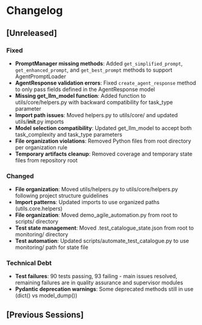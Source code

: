 # Changelog

## [Unreleased]

### Fixed
- **PromptManager missing methods**: Added `get_simplified_prompt`, `get_enhanced_prompt`, and `get_best_prompt` methods to support AgentPromptLoader
- **AgentResponse validation errors**: Fixed `create_agent_response` method to only pass fields defined in the AgentResponse model
- **Missing get_llm_model function**: Added function to utils/core/helpers.py with backward compatibility for task_type parameter
- **Import path issues**: Moved helpers.py to utils/core/ and updated utils/__init__.py imports
- **Model selection compatibility**: Updated get_llm_model to accept both task_complexity and task_type parameters
- **File organization violations**: Removed Python files from root directory per organization rule
- **Temporary artifacts cleanup**: Removed coverage and temporary state files from repository root

### Changed
- **File organization**: Moved utils/helpers.py to utils/core/helpers.py following project structure guidelines
- **Import patterns**: Updated imports to use organized paths (utils.core.helpers)
- **File organization**: Moved demo_agile_automation.py from root to scripts/ directory
- **Test state management**: Moved .test_catalogue_state.json from root to monitoring/ directory
- **Test automation**: Updated scripts/automate_test_catalogue.py to use monitoring/ path for state file

### Technical Debt
- **Test failures**: 90 tests passing, 93 failing - main issues resolved, remaining failures are in quality assurance and supervisor modules
- **Pydantic deprecation warnings**: Some deprecated methods still in use (dict() vs model_dump())

## [Previous Sessions]
